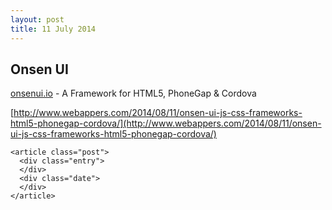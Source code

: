 ```yaml
---
layout: post
title: 11 July 2014
---
```




## Onsen UI

[onsenui.io](http://onsenui.io/)  - A Framework for HTML5, PhoneGap & Cordova

[http://www.webappers.com/2014/08/11/onsen-ui-js-css-frameworks-html5-phonegap-cordova/](http://www.webappers.com/2014/08/11/onsen-ui-js-css-frameworks-html5-phonegap-cordova/)




	<article class="post">
	  <div class="entry">
	  </div>
	  <div class="date">
	  </div>
	</article>